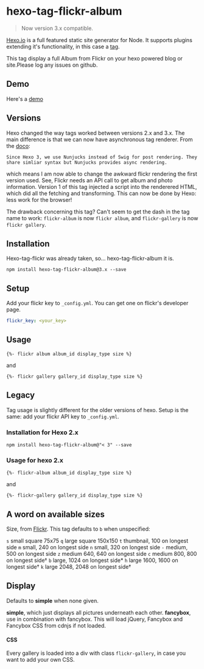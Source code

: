 # hexo-tag-flickr-album

> Now version 3.x compatible.  

[Hexo.io](http://hexo.io/) is a full featured static site generator for Node. It supports plugins extending it's functionality, in this case a [tag](http://hexo.io/docs/plugins.html#Tag).

This tag display a full Album from Flickr on your hexo powered blog or site.Please log any issues on github. 

## Demo

Here's a [demo](http://jorg.thuijls.net/2014/10/17/Flickr-Album-Tag-Demo/)

## Versions

Hexo changed the way tags worked between versions 2.x and 3.x. The main difference is that we can now have asynchronous tag renderer. From the [doco](https://github.com/hexojs/hexo/wiki/Breaking-Changes-in-Hexo-3.0):

    Since Hexo 3, we use Nunjucks instead of Swig for post rendering. They share simliar syntax but Nunjucks provides async rendering. 

which means I am now able to change the awkward flickr rendering the first version used. See, Flickr needs an API call to get album and photo information. Version 1 of this tag injected a script into the renderered HTML, which did all the fetching and transforming. This can now be done by Hexo: less work for the browser! 

The drawback concerning this tag? Can't seem to get the dash in the tag name to work: `flickr-album` is now `flickr album`, and `flickr-gallery` is now `flickr gallery`.

## Installation

Hexo-tag-flickr was already taken, so... hexo-tag-flickr-album it is. 

```shell
npm install hexo-tag-flickr-album@3.x --save
```

## Setup

Add your flickr key to  `_config.yml`. You can get one on flickr's developer page. 

```yml
flickr_key: <your_key>
```

## Usage

```ejs
{%- flickr album album_id display_type size %}
```

and 

```ejs
{%- flickr gallery gallery_id display_type size %}
```


## Legacy

Tag usage is slightly different for the older versions of hexo. Setup is the same: add your flickr API key to `_config.yml`.

### Installation for Hexo 2.x

```shell
npm install hexo-tag-flickr-album@"< 3" --save
```

### Usage for hexo 2.x


```ejs
{%- flickr-album album_id display_type size %}
```

and 

```ejs
{%- flickr-gallery gallery_id display_type size %}
```

## A word on available sizes

Size, from [Flickr](https://www.flickr.com/services/api/misc.urls.html). This tag defaults to `b` when unspecified:

`s`   small square 75x75
`q`   large square 150x150
`t`   thumbnail, 100 on longest side
`m`   small, 240 on longest side
`n`   small, 320 on longest side
`-`   medium, 500 on longest side
`z`   medium 640, 640 on longest side
`c`   medium 800, 800 on longest side†
`b`   large, 1024 on longest side*
`h`   large 1600, 1600 on longest side†
`k`   large 2048, 2048 on longest side†

## Display

Defaults to **simple** when none given.

**simple**, which just displays all pictures underneath each other.
**fancybox**, use in combination with fancybox. This will load jQuery, Fancybox and Fancybox CSS from cdnjs if not loaded. 

#### CSS

Every gallery is loaded into a div with class `flickr-gallery`, in case you want to add your own CSS. 
